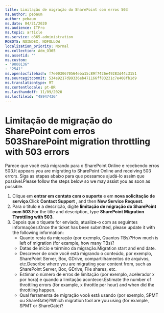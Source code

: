 ```yaml
---
title: Limitação de migração do SharePoint com erros 503
ms.author: pebaum
author: pebaum
ms.date: 04/21/2020
ms.audience: ITPro
ms.topic: article
ms.service: o365-administration
ROBOTS: NOINDEX, NOFOLLOW
localization_priority: Normal
ms.collection: Adm_O365
ms.assetid: ''
ms.custom:
- "9000136"
- "2541"
ms.openlocfilehash: f7e0030670564eba15c89f7426e49283d44c3151
ms.sourcegitcommit: 534e9217d99336eb471166ff83231c7e408fb1d9
ms.translationtype: MT
ms.contentlocale: pt-BR
ms.lasthandoff: 11/09/2020
ms.locfileid: "48947436"
---
```

# <a name="sharepoint-migration-throttling-with-503-errors"></a><span data-ttu-id="d60b7-102">Limitação de migração do SharePoint com erros 503</span><span class="sxs-lookup"><span data-stu-id="d60b7-102">SharePoint migration throttling with 503 errors</span></span>

<span data-ttu-id="d60b7-103">Parece que você está migrando para o SharePoint Online e recebendo erros 503.</span><span class="sxs-lookup"><span data-stu-id="d60b7-103">It appears you are migrating to SharePoint Online and receiving 503 errors.</span></span> <span data-ttu-id="d60b7-104">Siga as etapas abaixo para que possamos ajudá-lo assim que possível.</span><span class="sxs-lookup"><span data-stu-id="d60b7-104">Please follow the steps below so we may assist you as soon as possible.</span></span>

1. <span data-ttu-id="d60b7-105">Clique em **entrar em contato com o suporte** e em **nova solicitação de serviço**.</span><span class="sxs-lookup"><span data-stu-id="d60b7-105">Click **Contact Support** , and then **New Service Request**.</span></span>
2. <span data-ttu-id="d60b7-106">Para o título e a descrição, digite **limitação de migração do SharePoint com 503**.</span><span class="sxs-lookup"><span data-stu-id="d60b7-106">For the title and description, type **SharePoint Migration Throttling with 503**.</span></span>
3. <span data-ttu-id="d60b7-107">Depois que o tíquete for enviado, atualize-o com as seguintes informações:</span><span class="sxs-lookup"><span data-stu-id="d60b7-107">Once the ticket has been submitted, please update it with the following information:</span></span>
    - <span data-ttu-id="d60b7-108">Quanto resta da migração (por exemplo, Quantos TBs)?</span><span class="sxs-lookup"><span data-stu-id="d60b7-108">How much is left of migration (for example, how many TBs)?</span></span>
    - <span data-ttu-id="d60b7-109">Datas de início e término da migração.</span><span class="sxs-lookup"><span data-stu-id="d60b7-109">Migration start and end date.</span></span>
    - <span data-ttu-id="d60b7-110">Descrever de onde você está migrando o conteúdo, por exemplo, SharePoint Server, Box, GDrive, compartilhamentos de arquivos, etc.</span><span class="sxs-lookup"><span data-stu-id="d60b7-110">Describe where you are migrating your content from, such as SharePoint Server, Box, GDrive, File shares, etc.</span></span>
    - <span data-ttu-id="d60b7-111">Estimar o número de erros de limitação (por exemplo, acelerador x por hora) e quando a limitação acontecer.</span><span class="sxs-lookup"><span data-stu-id="d60b7-111">Estimate the number of throttling errors (for example, x throttle per hour) and when did the throttling happen.</span></span>
    - <span data-ttu-id="d60b7-112">Qual ferramenta de migração você está usando (por exemplo, SPMT ou ShareGate)?</span><span class="sxs-lookup"><span data-stu-id="d60b7-112">Which migration tool are you using (for example, SPMT or ShareGate)?</span></span>
